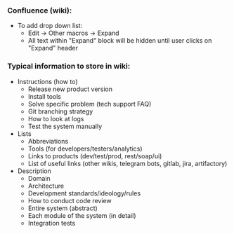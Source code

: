 ### Confluence (wiki):
* To add drop down list:
  * Edit -> Other macros -> Expand
  * All text within "Expand" block will be hidden until user clicks on "Expand" header

### Typical information to store in wiki:
* Instructions (how to)
    * Release new product version
    * Install tools
    * Solve specific problem (tech support FAQ)
    * Git branching strategy
    * How to look at logs
    * Test the system manually
* Lists
    * Abbreviations
    * Tools (for developers/testers/analytics)
    * Links to products (dev/test/prod, rest/soap/ui)
    * List of useful links (other wikis, telegram bots, gitlab, jira, artifactory)
* Description
    * Domain
    * Architecture
    * Development standards/ideology/rules
    * How to conduct code review
    * Entire system (abstract)
    * Each module of the system (in detail)
    * Integration tests
